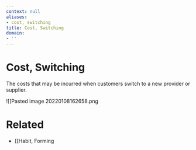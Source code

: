 ```yaml
---
context: null
aliases:
- cost, switching
title: Cost, Switching
domain:
- ''
---
```


# Cost, Switching

The costs that may be incurred when customers switch to a new provider or supplier.

![[Pasted image 20220108162658.png

# Related

- [[Habit, Forming
